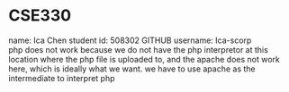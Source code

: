 
# CSE330
name: Ica Chen student id: 508302 GITHUB username: Ica-scorp  
 php does not work because we do not have the php interpretor at this location where the php file is uploaded to, and the apache does not work here, which is ideally what we want.
 we have to use apache as the intermediate to interpret php  